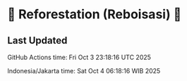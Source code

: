 
# 🌳 Reforestation (Reboisasi) 🌲

## Last Updated

GitHub Actions time: Fri Oct  3 23:18:16 UTC 2025

Indonesia/Jakarta time: Sat Oct  4 06:18:16 WIB 2025

